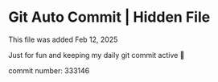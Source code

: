 # Git Auto Commit | Hidden File

This file was added Feb 12, 2025

Just for fun and keeping my daily git commit active 🤪

commit number: 333146
